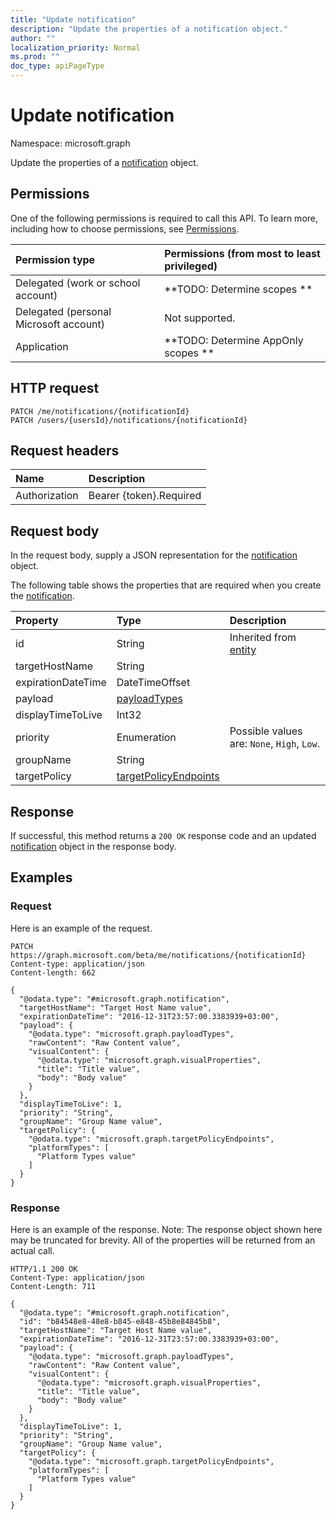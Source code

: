 ```yaml
---
title: "Update notification"
description: "Update the properties of a notification object."
author: ""
localization_priority: Normal
ms.prod: ""
doc_type: apiPageType
---
```


# Update notification

Namespace: microsoft.graph

Update the properties of a [notification](../resources/notification.md) object.

## Permissions
One of the following permissions is required to call this API. To learn more, including how to choose permissions, see [Permissions](/concepts/permissions-reference.md).

|Permission type|Permissions (from most to least privileged)|
|:---|:---|
|Delegated (work or school account)|**TODO: Determine scopes **|
|Delegated (personal Microsoft account)|Not supported.|
|Application|**TODO: Determine AppOnly scopes **|

## HTTP request
<!-- {
  "blockType": "ignored"
}
-->
``` http
PATCH /me/notifications/{notificationId}
PATCH /users/{usersId}/notifications/{notificationId}
```

## Request headers
|Name|Description|
|:---|:---|
|Authorization|Bearer {token}.Required|

## Request body
In the request body, supply a JSON representation for the [notification](../resources/notification.md) object.

The following table shows the properties that are required when you create the [notification](../resources/notification.md).

|Property|Type|Description|
|:---|:---|:---|
|id|String| Inherited from [entity](../resources/entity.md)|
|targetHostName|String||
|expirationDateTime|DateTimeOffset||
|payload|[payloadTypes](../resources/payloadtypes.md)||
|displayTimeToLive|Int32||
|priority|Enumeration| Possible values are: `None`, `High`, `Low`.|
|groupName|String||
|targetPolicy|[targetPolicyEndpoints](../resources/targetpolicyendpoints.md)||



## Response
If successful, this method returns a `200 OK` response code and an updated [notification](../resources/notification.md) object in the response body.

## Examples

### Request
Here is an example of the request.
<!-- {
  "blockType": "request",
  "name": "update_notification"
}
-->
``` http
PATCH https://graph.microsoft.com/beta/me/notifications/{notificationId}
Content-type: application/json
Content-length: 662

{
  "@odata.type": "#microsoft.graph.notification",
  "targetHostName": "Target Host Name value",
  "expirationDateTime": "2016-12-31T23:57:00.3383939+03:00",
  "payload": {
    "@odata.type": "microsoft.graph.payloadTypes",
    "rawContent": "Raw Content value",
    "visualContent": {
      "@odata.type": "microsoft.graph.visualProperties",
      "title": "Title value",
      "body": "Body value"
    }
  },
  "displayTimeToLive": 1,
  "priority": "String",
  "groupName": "Group Name value",
  "targetPolicy": {
    "@odata.type": "microsoft.graph.targetPolicyEndpoints",
    "platformTypes": [
      "Platform Types value"
    ]
  }
}
```

### Response
Here is an example of the response. Note: The response object shown here may be truncated for brevity. All of the properties will be returned from an actual call.
<!-- {
  "blockType": "response",
  "truncated": true
}
-->
``` http
HTTP/1.1 200 OK
Content-Type: application/json
Content-Length: 711

{
  "@odata.type": "#microsoft.graph.notification",
  "id": "b84548e8-48e8-b845-e848-45b8e84845b8",
  "targetHostName": "Target Host Name value",
  "expirationDateTime": "2016-12-31T23:57:00.3383939+03:00",
  "payload": {
    "@odata.type": "microsoft.graph.payloadTypes",
    "rawContent": "Raw Content value",
    "visualContent": {
      "@odata.type": "microsoft.graph.visualProperties",
      "title": "Title value",
      "body": "Body value"
    }
  },
  "displayTimeToLive": 1,
  "priority": "String",
  "groupName": "Group Name value",
  "targetPolicy": {
    "@odata.type": "microsoft.graph.targetPolicyEndpoints",
    "platformTypes": [
      "Platform Types value"
    ]
  }
}
```

